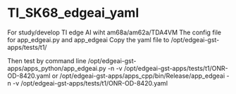 # TI_SK68_edgeai_yaml
For study/develop TI edge AI wiht am68a/am62a/TDA4VM 
The config file for app_edgeai.py and app_edgeai 
Copy the yaml file to /opt/edgeai-gst-apps/tests/t1/ 
 
Then test by command line
/opt/edgeai-gst-apps/apps_python/app_edgeai.py -n -v /opt/edgeai-gst-apps/tests/t1/ONR-OD-8420.yaml
or
/opt/edgeai-gst-apps/apps_cpp/bin/Release/app_edgeai -n -v /opt/edgeai-gst-apps/tests/t1/ONR-OD-8420.yaml
